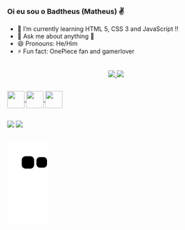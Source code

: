 ### Oi eu sou o Badtheus (Matheus) ✌️

- 🌱 I’m currently learning HTML 5, CSS 3 and JavaScript !!
- 💬 Ask me about anything 🙂
- 😄 Pronouns: He/Him
- ⚡ Fun fact: OnePiece fan and gamerlover
##

<div align="center">
  
  <a href="https://github.com/badtheus">
  <img height="150em" src="https://github-readme-stats.vercel.app/api?username=badtheus&show_icons=true&theme=dark&include_all_commits=true&count_private=true"/>
  <img height="150em" src="https://github-readme-stats.vercel.app/api/top-langs/?username=badtheus&layout=compact&langs_count=10&theme=dark"/>
    
</div>
  
  ##
  <div>
    
<img align="center"  height="40" width="40" src="https://cdn.jsdelivr.net/gh/devicons/devicon/icons/html5/html5-plain-wordmark.svg">
<img align="center"  height="40" width="40" src="https://cdn.jsdelivr.net/gh/devicons/devicon/icons/css3/css3-plain-wordmark.svg">
<img align="center"  height="40" width="40" src="https://cdn.jsdelivr.net/gh/devicons/devicon/icons/javascript/javascript-original.svg">

 
 </div>
   
  ##
  
  <a href="https://www.linkedin.com/in/matheus-lima-7034b6225/" target="_blank"><img src="https://img.shields.io/badge/LinkedIn-0077B5?style=for-the-badge&logo=linkedin&logoColor=white" target="_blank"></a>
 <a href="mailto:matheus.lima15963@gmail.com "><img src="https://img.shields.io/badge/Gmail-D14836?style=for-the-badge&logo=gmail&logoColor=white" target="_blank"></a>
  
  
  ##

![Snake animation](https://github.com/badtheus/badtheus/blob/output/github-contribution-grid-snake.svg)
